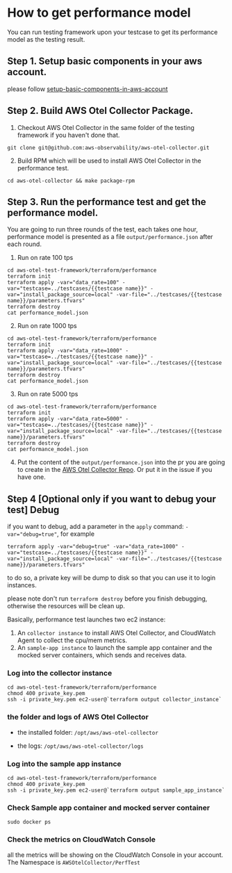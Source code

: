 # How to get performance model

You can run testing framework upon your testcase to get its performance model as the testing result. 

## Step 1. Setup basic components in your aws account.

please follow [setup-basic-components-in-aws-account](setup-basic-components-in-aws-account.md)


## Step 2. Build AWS Otel Collector Package. 

1. Checkout AWS Otel Collector in the same folder of the testing framework if you haven't done that.

```
git clone git@github.com:aws-observability/aws-otel-collector.git
```

2. Build RPM which will be used to install AWS Otel Collector in the performance test.

```
cd aws-otel-collector && make package-rpm
```

## Step 3. Run the performance test and get the performance model.

You are going to run three rounds of the test, each takes one hour, performance model is presented as a file `output/performance.json` after each round.


1. Run on rate 100 tps

```shell
cd aws-otel-test-framework/terraform/performance
terraform init
terraform apply -var="data_rate=100" -var="testcase=../testcases/{{testcase name}}" -var="install_package_source=local" -var-file="../testcases/{{testcase name}}/parameters.tfvars"
terraform destroy
cat performance_model.json
```

2. Run on rate 1000 tps

```shell
cd aws-otel-test-framework/terraform/performance
terraform init
terraform apply -var="data_rate=1000" -var="testcase=../testcases/{{testcase name}}" -var="install_package_source=local" -var-file="../testcases/{{testcase name}}/parameters.tfvars"
terraform destroy
cat performance_model.json
```

3. Run on rate 5000 tps

```shell
cd aws-otel-test-framework/terraform/performance
terraform init
terraform apply -var="data_rate=5000" -var="testcase=../testcases/{{testcase name}}" -var="install_package_source=local" -var-file="../testcases/{{testcase name}}/parameters.tfvars"
terraform destroy
cat performance_model.json
```

4. Put the content of the `output/performance.json` into the pr you are going to create in the [AWS Otel Collector Repo](https://github.com/aws-observability/aws-otel-collector).  Or put it in the issue if you have one.


## Step 4 [Optional only if you want to debug your test]  Debug

if you want to debug,  add a parameter in the `apply` command: `-var="debug=true"`, for example

```
terraform apply -var="debug=true" -var="data_rate=1000" -var="testcase=../testcases/{{testcase name}}" -var="install_package_source=local" -var-file="../testcases/{{testcase name}}/parameters.tfvars"
```

to do so, a private key will be dump to disk so that you can use it to login instances.

please note don't run `terraform destroy` before you finish debugging, otherwise the resources will be clean up.

Basically, performance test launches two ec2 instance:

1. An `collector instance` to install AWS Otel Collector, and CloudWatch Agent to collect the cpu/mem metrics.
2. An `sample-app instance` to launch the sample app container and the mocked server containers, which sends and receives data.

### Log into the collector instance

```shell
cd aws-otel-test-framework/terraform/performance
chmod 400 private_key.pem
ssh -i private_key.pem ec2-user@`terraform output collector_instance`
```

### the folder and logs of AWS Otel Collector

* the installed folder: `/opt/aws/aws-otel-collector`

* the logs: `/opt/aws/aws-otel-collector/logs`

### Log into the sample app instance

```
cd aws-otel-test-framework/terraform/performance
chmod 400 private_key.pem
ssh -i private_key.pem ec2-user@`terraform output sample_app_instance`
```

### Check Sample app container and mocked server container

```
sudo docker ps
```

### Check the metrics on CloudWatch Console

all the metrics will be showing on the CloudWatch Console in your account. The Namespace is `AWSOtelCollector/PerfTest`

